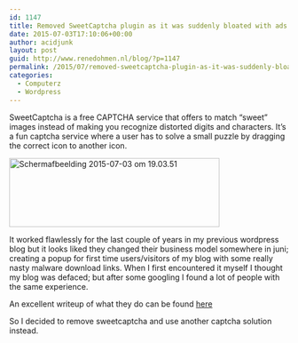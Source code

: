 ```yaml
---
id: 1147
title: Removed SweetCaptcha plugin as it was suddenly bloated with ads en malware.
date: 2015-07-03T17:10:06+00:00
author: acidjunk
layout: post
guid: http://www.renedohmen.nl/blog/?p=1147
permalink: /2015/07/removed-sweetcaptcha-plugin-as-it-was-suddenly-bloated-with-ads-and-malware/
categories:
  - Computerz
  - Wordpress
---
```

SweetCaptcha is a free CAPTCHA service that offers to match “sweet” images instead of making you recognize distorted digits and characters. It&#8217;s a fun captcha service where a user has to solve a small puzzle by dragging the correct icon to another icon.

[<img class="alignnone size-full wp-image-1148" src="http://www.renedohmen.nl/blog/wp-content/uploads/2015/07/Schermafbeelding-2015-07-03-om-19.03.51.png" alt="Schermafbeelding 2015-07-03 om 19.03.51" width="379" height="124" srcset="http://www.renedohmen.nl/blog/wp-content/uploads/2015/07/Schermafbeelding-2015-07-03-om-19.03.51-300x98.png 300w, http://www.renedohmen.nl/blog/wp-content/uploads/2015/07/Schermafbeelding-2015-07-03-om-19.03.51.png 379w" sizes="(max-width: 379px) 100vw, 379px" />](http://www.renedohmen.nl/blog/wp-content/uploads/2015/07/Schermafbeelding-2015-07-03-om-19.03.51.png)

It worked flawlessly for the last couple of years in my previous wordpress blog but it looks liked they changed their business model somewhere in juni; creating a popup for first time users/visitors of my blog with some really nasty malware download links. When I first encountered it myself I thought my blog was defaced; but after some googling I found a lot of people with the same experience.

An excellent writeup of what they do can be found 
[here](https://blog.sucuri.net/2015/06/sweetcaptcha-service-used-to-distribute-adware.html)

So I decided to remove sweetcaptcha and use another captcha solution instead.
